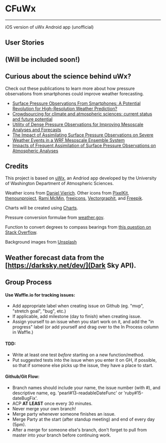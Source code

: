 # CFuWx
----
iOS version of uWx Android app (unofficial)

## User Stories

(Will be included soon!)
----

## Curious about the science behind uWx?

Check out these publications to learn more about how pressure observations from smartphones could improve weather forecasting.

* [Surface Pressure Observations From Smartphones: A Potential Revolution for High-Resolution Weather Prediction?](http://journals.ametsoc.org/doi/abs/10.1175/BAMS-D-13-00188.1)
* [Crowdsourcing for climate and atmospheric sciences: current status and future potential](http://onlinelibrary.wiley.com/doi/10.1002/joc.4210/abstract)
* [Utility of Dense Pressure Observations for Improving Mesoscale Analyses and Forecasts](http://journals.ametsoc.org/doi/citedby/10.1175/MWR-D-13-00269.1)
* [The Impact of Assimilating Surface Pressure Observations on Severe Weather Events in a WRF Mesoscale Ensemble System](http://journals.ametsoc.org/doi/abs/10.1175/2009MWR3042.1)
* [Impacts of Frequent Assimilation of Surface Pressure Observations on Atmospheric Analyses](http://journals.ametsoc.org/doi/abs/10.1175/MWR-D-14-00097.1)


## Credits

This project is based on [uWx](https://www.cmetwx.com/), an Andriod app developed by the University of Washington Department of Atmospheric Sciences.

Weather icons from [Daniel Vierich](http://www.danvierich.de/weather/). Other icons from [PixelKit](http://www.iconarchive.com/show/swanky-outlines-icons-by-pixelkit/15-Light-Bulb-icon.html), [thenounproject](https://thenounproject.com/term/barometer/1841/), [Rami McMin](http://www.flaticon.com/free-icon/winds-symbol_53372), [freeicons](http://www.freeiconspng.com/free-images/timer-icon-7808), [Vectorgraphit](http://www.flaticon.com/free-icon/2-drops_15553), and [Freepik](http://www.flaticon.com/authors/freepik).

Charts will be created using [Charts](https://github.com/danielgindi/Charts).

Pressure conversion formulae from [weather.gov](https://www.weather.gov/media/epz/wxcalc/pressureConversion.pdf).

Function to convert degrees to compass bearings from [this question on Stack Overflow](http://stackoverflow.com/questions/13220367/cardinal-wind-direction-from-degrees).

Background images from [Unsplash](https://unsplash.com/)

Weather forecast data from the [https://darksky.net/dev/](Dark Sky API).
---

## Group Process

#### Use Waffle.io for tracking issues:

* Add appropriate label when creating issue on Github (eg. "mvp", "stretch goal", "bug", etc.)
* If applicable, add milestone (day to finish) when creating issue.
* Assign yourself to an issue when you start work on it, and add the "in progress" label (or add yourself and drag over to the In Process column in Waffle.)

#### TDD:

* Write at least one test *before* starting on a new function/method.
* Put suggested tests into the issue when you enter it on GH, if possible, so that if someone else picks up the issue, they have a place to start.

#### Github/Git Flow:

* Branch names should include your name, the issue number (with #), and descriptive name, eg. 'pearl#13-readableDateFunc' or 'ruby#15-dateBugFix'.
* ACP **AT LEAST** once every 30 minutes.
* Never merge your own branch!
* Merge party whenever someone finishes an issue.
* Merge Party at the start (after standup meeting) and end of every day (5pm).
* After a merge for someone else's branch, don't forget to pull from master into *your* branch before continuing work.
